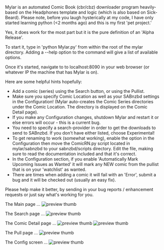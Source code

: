 Mylar is an automated Comic Book (cbr/cbz) downloader program heavily-based on the Headphones template and logic (which is also based on Sick-Beard). Please note, before you laugh hysterically at my code, I have only started learning python (<2 months ago) and this is my first 'pet project.'

Yes, it does work for the most part but it is the pure definition of an 'Alpha Release'.

To start it, type in 'python Mylar.py' from within the root of the mylar directory. Adding a --help option to the command will give a list of available options.

Once it's started, navigate to to localhost:8090 in your web browser (or whatever IP the machine that has Mylar is on).

Here are some helpful hints hopefully:
- Add a comic (series) using the Search button, or using the Pullist. 
- Make sure you specify Comic Location as well as your SABnzbd settings in the Configuration!
 (Mylar auto-creates the Comic Series directories under the Comic Location. The directory is displayed on the Comic Detail page).
- If you make any Configuration changes, shutdown Mylar and restart it or else errors will occur - this is a current bug.
- You need to specify a search-provider in order to get the downloads to send to SABnzbd. If you don't have either listed, choose Experimental!
- To get renaming to work (somewhat working), enable the option in the Configuration then move the ComicRN.py script located in mylar/sabnzbd to your sabnzbd/scripts directory.
  Edit the file, making sure to read the documentation included and that it's correct.
- In the Configuration section, if you enable 'Automatically Mark Upcoming Issues as Wanted' it will mark any NEW comic from the pullist that is on your 'watchlist' as wanted.
- There are times when adding a comic it will fail with an 'Error', submit a bug and it will be checked out (usually an easy fix).


Please help make it better, by sending in your bug reports / enhancement requests or just say what's working for you.

The Main page ...
![preview thumb](http://i.imgur.com/GLGMj.png)

The Search page ...
![preview thumb](http://i.imgur.com/EM21C.png)

The Comic Detail page ...
![preview thumb](http://i.imgur.com/6z5mH.png)
![preview thumb](http://i.imgur.com/ETuXp.png)

The Pull page ...
![preview thumb](http://i.imgur.com/VWTDQ.png)

The Config screen ...
![preview thumb](http://i.imgur.com/nQjIN.png)
